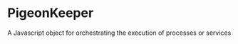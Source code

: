 PigeonKeeper
============

A Javascript object for orchestrating the execution of processes or services
